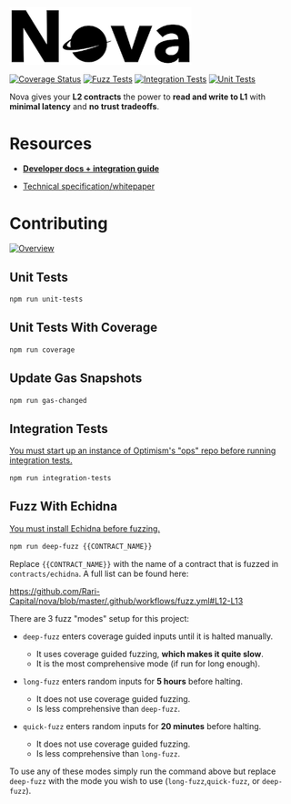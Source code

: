 <img width="320" src="/docs/images/white-bg-small.png" alt="Logo">

[![Coverage Status](https://coveralls.io/repos/github/Rari-Capital/nova/badge.svg?branch=master)](https://coveralls.io/github/Rari-Capital/nova?branch=master) [![Fuzz Tests](https://github.com/Rari-Capital/nova/actions/workflows/fuzz.yml/badge.svg)](https://github.com/Rari-Capital/nova/actions/workflows/fuzz.yml) [![Integration Tests](https://github.com/Rari-Capital/nova/actions/workflows/integration-tests.yml/badge.svg)](https://github.com/Rari-Capital/nova/actions/workflows/integration-tests.yml) [![Unit Tests](https://github.com/Rari-Capital/nova/actions/workflows/unit-tests.yml/badge.svg)](https://github.com/Rari-Capital/nova/actions/workflows/unit-tests.yml)

Nova gives your **L2 contracts** the power to **read and write to L1** with **minimal latency** and **no trust tradeoffs**.

# Resources

- **[Developer docs + integration guide](https://docs.rari.capital/nova)**

- [Technical specification/whitepaper](/docs/spec.md)

# Contributing

[![Overview](https://lucid.app/publicSegments/view/bcca1b62-7344-4c82-aa5c-3954daf46840/image.png)](https://lucid.app/lucidchart/dca3b0ad-26ed-42f8-a871-1b03b40a2395/view)

## Unit Tests

```bash
npm run unit-tests
```

## Unit Tests With Coverage

```bash
npm run coverage
```

## Update Gas Snapshots

```bash
npm run gas-changed
```

## Integration Tests

[You must start up an instance of Optimism's "ops" repo before running integration tests.](https://github.com/ethereum-optimism/optimism/tree/develop/ops)

```bash
npm run integration-tests
```

## Fuzz With Echidna

[You must install Echidna before fuzzing.](https://github.com/crytic/echidna#installation)

```bash
npm run deep-fuzz {{CONTRACT_NAME}}
```

Replace `{{CONTRACT_NAME}}` with the name of a contract that is fuzzed in `contracts/echidna`. A full list can be found here:

https://github.com/Rari-Capital/nova/blob/master/.github/workflows/fuzz.yml#L12-L13

There are 3 fuzz "modes" setup for this project:

- `deep-fuzz` enters coverage guided inputs until it is halted manually.

  - It uses coverage guided fuzzing, **which makes it quite slow**.
  - It is the most comprehensive mode (if run for long enough).

- `long-fuzz` enters random inputs for **5 hours** before halting.

  - It does not use coverage guided fuzzing.
  - Is less comprehensive than `deep-fuzz`.

- `quick-fuzz` enters random inputs for **20 minutes** before halting.

  - It does not use coverage guided fuzzing.
  - Is less comprehensive than `long-fuzz`.

To use any of these modes simply run the command above but replace `deep-fuzz` with the mode you wish to use (`long-fuzz`,`quick-fuzz`, or `deep-fuzz`).
